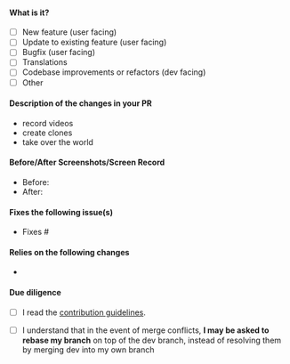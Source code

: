 <!-- Hey there. Thank you so much for improving OuterTune, and filling out the details. Having roughly the same layout helps everyone considerably :)-->

#### What is it?
- [ ] New feature (user facing)
- [ ] Update to existing feature (user facing)
- [ ] Bugfix (user facing)
- [ ] Translations
- [ ] Codebase improvements or refactors (dev facing)
- [ ] Other
<!-- If you selected Translations, please this pull request only contains translations changes, and NO code changes (unless it is absolutely necessary, please provide a description of why). Please ensure your are able to build and run the app. You can simply delete the next 4 sections as they do not apply. -->

#### Description of the changes in your PR
<!-- While bullet points are the norm in this section, feel free to write free-form text instead of a list -->
- record videos
- create clones
- take over the world

#### Before/After Screenshots/Screen Record
<!-- If your PR changes the app's UI in any way, please include screenshots or a video showing exactly what changed, so that developers and users can pinpoint it easily. Delete this if it doesn't apply to your PR.-->
- Before:
- After:

#### Fixes the following issue(s)
<!-- Prefix issues with "Fixes" so that GitHub closes them when the PR is merged (ex: "Fixes #69". Note that each "Fixes #" should be in its own item). Also add any other relevant links. -->
- Fixes #

#### Relies on the following changes
<!-- Tag any pull requests that are required before this can be merged.
Delete this if it doesn't apply to your PR. -->
-


#### Due diligence
<!-- Please mark WIP pull requests and "Draft" and only "Ready for review" once it is ready to be merged  -->
- [ ] I read the [contribution guidelines](../CONTRIBUTING.md).
- [ ] I understand that in the event of merge conflicts, **I may be asked to rebase my branch** on top of the dev branch, instead of resolving them by merging dev into my own branch


<!-- This pull request template is based on Newpipe's:  https://github.com/TeamNewPipe/NewPipe/ -->